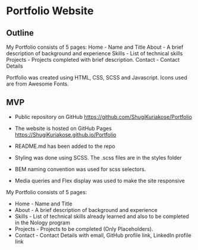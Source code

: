# Portfolio Website

## Outline

My Portfolio consists of 5 pages:
Home - Name and Title
About - A brief description of background and experience
Skills - List of technical skills
Projects - Projects completed with brief description.
Contact - Contact Details

Portfolio was created using HTML, CSS, SCSS and Javascript.
Icons used are from Awesome Fonts.

## MVP

- Public repository on GitHub
  https://github.com/ShugiKuriakose/Portfolio
- The website is hosted on GitHub Pages
  https://ShugiKuriakose.github.io/Portfolio

- README.md has been added to the repo
- Styling was done using SCSS.
  The .scss files are in the styles folder
- BEM naming convention was used for scss selectors.
- Media queries and Flex display was used to make the site responsive

My Portfolio consists of 5 pages:

- Home - Name and Title
- About - A brief description of background and experience
- Skills - List of technical skills already learned and also to be completed in the Nology program
- Projects - Projects to be completed (Only Placeholders).
- Contact - Contact Details with email, GitHub profile link, LinkedIn profile link
